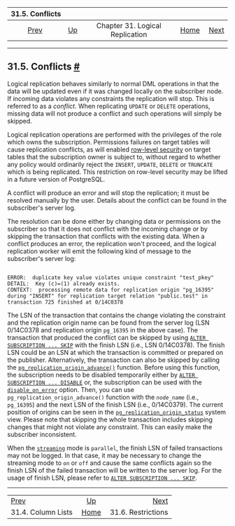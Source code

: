 <!--?xml version="1.0" encoding="UTF-8" standalone="no"?-->

|                          31.5. Conflicts                         |                                                                  |                                 |                                                       |                                                                     |
| :--------------------------------------------------------------: | :--------------------------------------------------------------- | :-----------------------------: | ----------------------------------------------------: | ------------------------------------------------------------------: |
| [Prev](logical-replication-col-lists.html "31.4. Column Lists")  | [Up](logical-replication.html "Chapter 31. Logical Replication") | Chapter 31. Logical Replication | [Home](index.html "PostgreSQL 17devel Documentation") |  [Next](logical-replication-restrictions.html "31.6. Restrictions") |

***

## 31.5. Conflicts [#](#LOGICAL-REPLICATION-CONFLICTS)

Logical replication behaves similarly to normal DML operations in that the data will be updated even if it was changed locally on the subscriber node. If incoming data violates any constraints the replication will stop. This is referred to as a *conflict*. When replicating `UPDATE` or `DELETE` operations, missing data will not produce a conflict and such operations will simply be skipped.

Logical replication operations are performed with the privileges of the role which owns the subscription. Permissions failures on target tables will cause replication conflicts, as will enabled [row-level security](ddl-rowsecurity.html "5.8. Row Security Policies") on target tables that the subscription owner is subject to, without regard to whether any policy would ordinarily reject the `INSERT`, `UPDATE`, `DELETE` or `TRUNCATE` which is being replicated. This restriction on row-level security may be lifted in a future version of PostgreSQL.

A conflict will produce an error and will stop the replication; it must be resolved manually by the user. Details about the conflict can be found in the subscriber's server log.

The resolution can be done either by changing data or permissions on the subscriber so that it does not conflict with the incoming change or by skipping the transaction that conflicts with the existing data. When a conflict produces an error, the replication won't proceed, and the logical replication worker will emit the following kind of message to the subscriber's server log:

```

ERROR:  duplicate key value violates unique constraint "test_pkey"
DETAIL:  Key (c)=(1) already exists.
CONTEXT:  processing remote data for replication origin "pg_16395" during "INSERT" for replication target relation "public.test" in transaction 725 finished at 0/14C0378
```

The LSN of the transaction that contains the change violating the constraint and the replication origin name can be found from the server log (LSN 0/14C0378 and replication origin `pg_16395` in the above case). The transaction that produced the conflict can be skipped by using [`ALTER SUBSCRIPTION ... SKIP`](sql-altersubscription.html#SQL-ALTERSUBSCRIPTION-PARAMS-SKIP) with the finish LSN (i.e., LSN 0/14C0378). The finish LSN could be an LSN at which the transaction is committed or prepared on the publisher. Alternatively, the transaction can also be skipped by calling the [`pg_replication_origin_advance()`](functions-admin.html#PG-REPLICATION-ORIGIN-ADVANCE) function. Before using this function, the subscription needs to be disabled temporarily either by [`ALTER SUBSCRIPTION ... DISABLE`](sql-altersubscription.html#SQL-ALTERSUBSCRIPTION-PARAMS-DISABLE) or, the subscription can be used with the [`disable_on_error`](sql-createsubscription.html#SQL-CREATESUBSCRIPTION-WITH-DISABLE-ON-ERROR) option. Then, you can use `pg_replication_origin_advance()` function with the *`node_name`* (i.e., `pg_16395`) and the next LSN of the finish LSN (i.e., 0/14C0379). The current position of origins can be seen in the [`pg_replication_origin_status`](view-pg-replication-origin-status.html "54.18. pg_replication_origin_status") system view. Please note that skipping the whole transaction includes skipping changes that might not violate any constraint. This can easily make the subscriber inconsistent.

When the [`streaming`](sql-createsubscription.html#SQL-CREATESUBSCRIPTION-WITH-STREAMING) mode is `parallel`, the finish LSN of failed transactions may not be logged. In that case, it may be necessary to change the streaming mode to `on` or `off` and cause the same conflicts again so the finish LSN of the failed transaction will be written to the server log. For the usage of finish LSN, please refer to [`ALTER SUBSCRIPTION ... SKIP`](sql-altersubscription.html "ALTER SUBSCRIPTION").

***

|                                                                  |                                                                  |                                                                     |
| :--------------------------------------------------------------- | :--------------------------------------------------------------: | ------------------------------------------------------------------: |
| [Prev](logical-replication-col-lists.html "31.4. Column Lists")  | [Up](logical-replication.html "Chapter 31. Logical Replication") |  [Next](logical-replication-restrictions.html "31.6. Restrictions") |
| 31.4. Column Lists                                               |       [Home](index.html "PostgreSQL 17devel Documentation")      |                                                  31.6. Restrictions |
